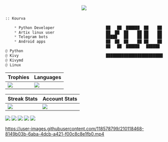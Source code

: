 <h1 align="center">
    <a href="https://Kourva.github.io">
        <img src="https://readme-typing-svg.demolab.com?font=Rubik+Vinyl&duration=3000&pause=1000&color=F70000&width=135&lines=%3C%2F++Kourva++%2F%3E" />
    </a>
</h1>

```python
:: Kourva                                     
                                             
    * Python Developer                       ██   ██  ██████  ██    ██ ██████  ██    ██  █████ 
    * Artix linux user                       ██  ██  ██    ██ ██    ██ ██   ██ ██    ██ ██   ██ 
    * Telegram bots                          █████   ██    ██ ██    ██ ██████  ██    ██ ███████ 
    * Android apps                           ██  ██  ██    ██ ██    ██ ██   ██  ██  ██  ██   ██
                                             ██   ██  ██████   ██████  ██   ██   ████   ██   ██ 
@ Python                                     
@ Kivy                                       ██████████████████████████████████████████████████
@ Kivymd
@ Linux
```


| Trophies | Languages | 
| ---- | ---- |
| <img align="center" src="https://github-profile-trophy.vercel.app/?username=Kourva&theme=radical&no-bg=true&no-frame=true&column=6&row=1" /> | <img src="https://github-readme-stats.vercel.app/api/top-langs/?username=Kourva&hide_border=true&theme=transparent&layout=compact&langs_count=10" /> |


| Streak Stats | Account Stats | 
| ---- | ---- |
| <img align="left" src="https://streak-stats.demolab.com?user=Kourva&theme=github-dark-blue&hide_border=true&background=DD272700" /> | <img src="https://github-readme-stats.vercel.app/api?username=Kourva&show_icons=true&theme=transparent&hide_border=true" /> |

[![](https://img.shields.io/github/followers/Kourva?logoColor=black&style=social)](https://github.com/Kourva?tab=followers)
[![](https://img.shields.io/github/stars/Kourva?logo=TrustPilot&logoColor=red&style=social)](#)
[![](https://img.shields.io/badge/Telegram-Kourva-blue?logo=telegram&style=social&logoColor=blue)](https://Kourva.t.me)
[![](https://img.shields.io/badge/Website-Kourva.github.io-blue?style=social&logo=Aiqfome)](https://Kourva.github.io)
[![](https://img.shields.io/badge/Github-Old%20account-red?style=social&logo=github)](https://github.com/SlavPH)

https://user-images.githubusercontent.com/118578799/210118468-8149b03b-6aba-4dcb-a421-f00c8c8e1fb0.mp4

